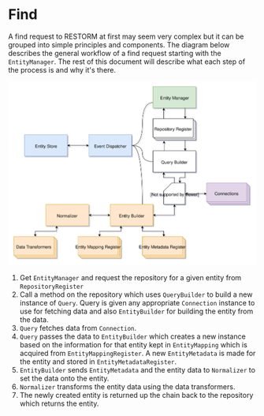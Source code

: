 # Find

A find request to RESTORM at first may seem very complex but it can be grouped into simple principles and components. The diagram below describes the general workflow of a find request starting with the `EntityManager`. The rest of this document will describe what each step of the process is and why it's there.

![Diagram showing the internals for finding an entity](../Media/Find.svg)

1. Get `EntityManager` and request the repository for a given entity from 
   `RepositoryRegister`
2. Call a method on the repository which uses `QueryBuilder` to build a new 
   instance of `Query`. Query is given any appropriate `Connection` instance to 
   use for fetching data and also `EntityBuilder` for building the entity from 
   the data.
3. `Query` fetches data from `Connection`.
4. `Query` passes the data to `EntityBuilder` which creates a new instance 
   based on the information for that entity kept in `EntityMapping` which is acquired from `EntityMappingRegister`. A new `EntityMetadata` is made for the entity and stored in `EntityMetadataRegister`.
5. `EntityBuilder` sends `EntityMetadata` and the entity data to `Normalizer` 
   to set the data onto the entity.
6. `Normalizer` transforms the entity data using the data transformers.
7. The newly created entity is returned up the chain back to the repository 
   which returns the entity.

